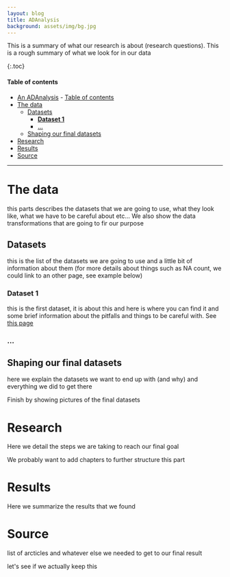 ```yaml
---
layout: blog
title: ADAnalysis
background: assets/img/bg.jpg
---
```


This is a summary of what our research is about (research questions). This is a rough summary of what we look for in our data

{:.toc}

#### Table of contents
- [An ADAnalysis](#an-adanalysis)
      - [Table of contents](#table-of-contents)
- [The data](#the-data)
  - [Datasets](#datasets)
    - [**Dataset 1**](#dataset-1)
    - [...](#)
  - [Shaping our final datasets](#shaping-our-final-datasets)
- [Research](#research)
- [Results](#results)
- [Source](#source)

---

# The data

this parts describes the datasets that we are going to use, what they look like, what we have to be careful about etc... We also show the data transformations that are going to fir our purpose

## Datasets

this is the list of the datasets we are going to use and a little bit of information about them (for more details about things such as NA count, we could link to an other page, see example below)

### Dataset 1 
this is the first dataset, it is about this and here is where you can find it and some brief information about the pitfalls and things to be careful with. See [this page](./dataset1_details.md)
### ...

## Shaping our final datasets

here we explain the datasets we want to end up with (and why) and everything we did to get there

Finish by showing pictures of the final datasets

# Research

Here we detail the steps we are taking to reach our final goal

We probably want to add chapters to further structure this part

# Results

Here we summarize the results that we found 

# Source

list of arcticles and whatever else we needed to get to our final result

let's see if we actually keep this
